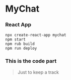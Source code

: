 # MyChat 

### React App

```
npx create-react-app mychat
npm start
npm rub build
npm run deploy
```

### This is the code part 

> Just to keep a track
